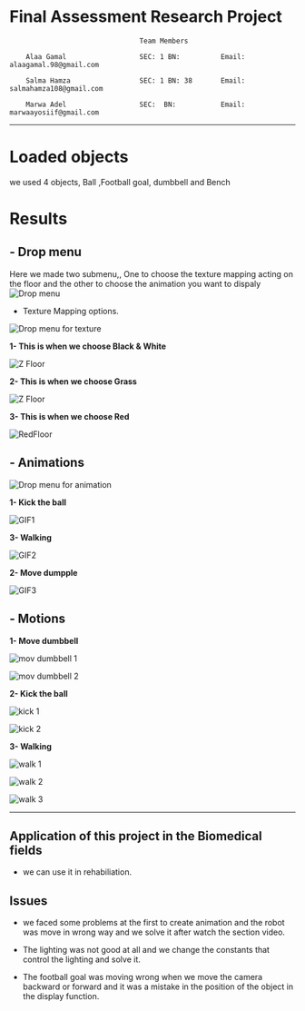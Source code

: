 
# **Final Assessment Research Project**

                                    Team Members 
                    
        Alaa Gamal                  SEC: 1 BN:          Email: alaagamal.98@gmail.com
                            
        Salma Hamza                 SEC: 1 BN: 38       Email: salmahamza108@gmail.com
        
        Marwa Adel                  SEC:  BN:           Email: marwaayosiif@gmail.com

---
<!-- # Description  -->
# Loaded objects 
we used 4 objects, Ball ,Football goal, dumbbell and Bench

# Results
## - Drop menu

Here we made two submenu,, One to choose the texture mapping acting on the floor and the other to choose the animation you want to dispaly 
![Drop menu](./images/DropMenu.png)
- Texture Mapping options.

![Drop menu for texture](./images/DropMenuFloor.png)

**1- This is when we choose Black & White**

![Z Floor](./images/ZFloor.jpeg)

**2- This is when we choose Grass**

![Z Floor](./images/GrassFloor.png)

**3- This is when we choose Red**

![RedFloor](./images/RedFloor.jpeg)

## - Animations

![Drop menu for animation](./images/DropMenuAnimation.png)

**1- Kick the ball**

![GIF1](./Animations/GIF1.gif)

**3- Walking**

![GIF2](./Animations/GIF2.gif)

**2- Move dumpple**

![GIF3](./Animations/GIF3.gif)

## - Motions

**1- Move dumbbell**

![mov dumbbell 1](./images/D1.jpeg) 

![mov dumbbell 2](./images/D2.jpeg) 

**2- Kick the ball**

![kick 1](./images/KickBall1.jpeg)

![kick 2](./images/KickBall2.jpeg)

**3- Walking**

![walk 1](./images/walk1.jpeg)

![walk 2](./images/walk2.jpeg)

![walk 3](./images/walk3.jpeg)




------------
## Application of this project in the Biomedical fields

- we can use it in rehabiliation.

## Issues 

- we faced some problems at the first to create animation and the robot was move in wrong way and we solve it after watch the section video.

- The lighting was not good at all and we change the constants that control the lighting and solve it.

- The football goal was moving wrong when we move the camera backward or forward and it was a mistake in the position of the object in the display function.

